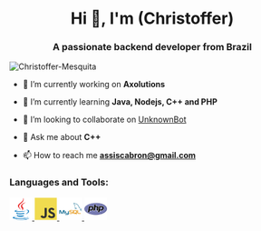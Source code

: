 <h1 align="center">Hi 👋, I'm (Christoffer)</h1>
<h3 align="center">A passionate backend developer from Brazil</h3>

<p align="left"> <img src="https://komarev.com/ghpvc/?username=Christoffer-Mesquita&label=Profile%20views&color=0e75b6&style=flat" alt="Christoffer-Mesquita" /> </p>

- 🔭 I’m currently working on **Axolutions**

- 🌱 I’m currently learning **Java, Nodejs, C++ and PHP**

- 👯 I’m looking to collaborate on [UnknownBot](https://github.com/obseletecode72/UnknownBot-Reworked-Version/)

- 💬 Ask me about **C++**

- 📫 How to reach me **assiscabron@gmail.com**

<p align="left">
</p>

<h3 align="left">Languages and Tools:</h3>
<p align="left"> <a href="https://www.java.com" target="_blank" rel="noreferrer"> <img src="https://raw.githubusercontent.com/devicons/devicon/master/icons/java/java-original.svg" alt="java" width="40" height="40"/> </a> <a href="https://developer.mozilla.org/en-US/docs/Web/JavaScript" target="_blank" rel="noreferrer"> <img src="https://raw.githubusercontent.com/devicons/devicon/master/icons/javascript/javascript-original.svg" alt="javascript" width="40" height="40"/> </a> <a href="https://www.mysql.com/" target="_blank" rel="noreferrer"> <img src="https://raw.githubusercontent.com/devicons/devicon/master/icons/mysql/mysql-original-wordmark.svg" alt="mysql" width="40" height="40"/> </a> <a href="https://www.php.net" target="_blank" rel="noreferrer"> <img src="https://raw.githubusercontent.com/devicons/devicon/master/icons/php/php-original.svg" alt="php" width="40" height="40"/> </a> </p>
